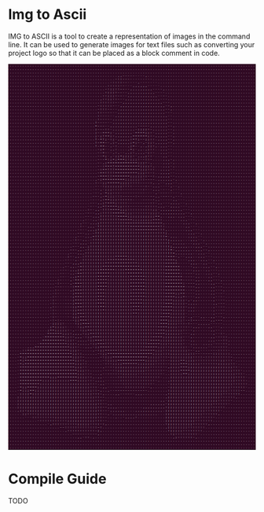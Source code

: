 # Img to Ascii
IMG to ASCII is a tool to create a representation of images in the command line. It can be used to generate images for text files such as converting your project logo so that it can be placed as a block comment in code.

![alt text](https://raw.githubusercontent.com/AaronGee1/IMG-to-ASCII/master/img/example.png)

# Compile Guide
TODO
